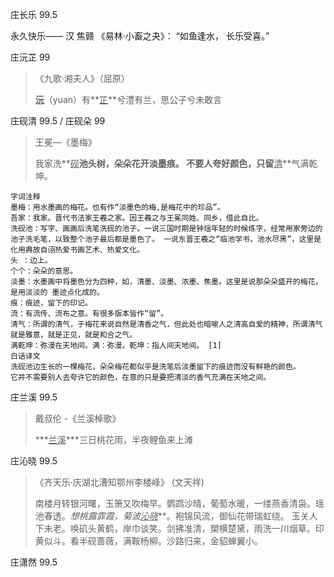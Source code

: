庄长乐 99.5

永久快乐—— 汉 焦赣 《易林‧小畜之夬》： “如鱼逢水， 长乐受喜。”



庄沅芷 99

>《九歌·湘夫人》（屈原）
>
>
>
>**<u>沅</u>**（yuan）有**<u>芷</u>**兮澧有兰，思公子兮未敢言



庄砚清 99.5  /  庄砚朵 99

> 王冕—《墨梅》
>
> 
>
> 我家洗**<u>砚</u>**池头树，朵朵花开淡墨痕。
> 不要人夸好颜色，只留**<u>清</u>**气满乾坤。

```
字词注释
墨梅：用水墨画的梅花。也有作“淡墨色的梅,是梅花中的珍品”。
吾家：我家。晋代书法家王羲之家。因王羲之与王冕同姓、同乡，借此自比。
洗砚池：写字、画画后洗笔洗砚的池子。一说三国时期是钟瑶年轻的时候练字，经常用家旁边的池子洗毛笔，以致整个池子最后都是墨色了。 一说东晋王羲之“临池学书，池水尽黑”，这里是化用典故自诩热爱书画艺术、热爱文化。
头 ：边上。
个个：朵朵的意思。
淡墨：水墨画中将墨色分为四种，如，清墨、淡墨、浓墨、焦墨。这里是说那朵朵盛开的梅花，是用淡淡的 墨迹点化成的。
痕：痕迹，留下的印记。
流：有流传、流布之意。有很多版本皆作“留”。
清气：所谓的清气，于梅花来说自然是清香之气，但此处也暗喻人之清高自爱的精神，所谓清气就是雅意，就是正见，就是和合之气。
满乾坤：弥漫在天地间。满：弥漫。乾坤：指人间天地间。 [1] 
白话译文
洗砚池边生长的一棵梅花，朵朵梅花都似乎是洗笔后淡墨留下的痕迹而没有鲜艳的颜色。
它并不需要别人去夸许它的颜色，在意的只是要把清淡的香气充满在天地之间。
```



庄兰溪 99.5

>戴叔伦 -《兰溪棹歌》
>
>
>
>***<u>兰溪</u>***三日桃花雨，半夜鲤鱼来上滩



庄沁晓 99.5

>《齐天乐·庆湖北漕知鄂州李楼峰》 (文天祥)
>
>
>
>南楼月转银河曙，玉箫又吹梅早。鹦鹉沙晴，葡萄水暖，一缕燕香清袅。瑶池春透。**想桃露霏霞，菊波*<u>沁晓</u>***。袍锦风流，御仙花带瑞虹绕。
>玉关人下未老。唤矶头黄鹤，岸巾谈笑。剑拂准清，槊横楚黛，雨洗一川烟草。印黄似斗。看半砚蔷薇，满鞍杨柳。沙路归来，金貂蝉翼小。



庄潇然 99.5

